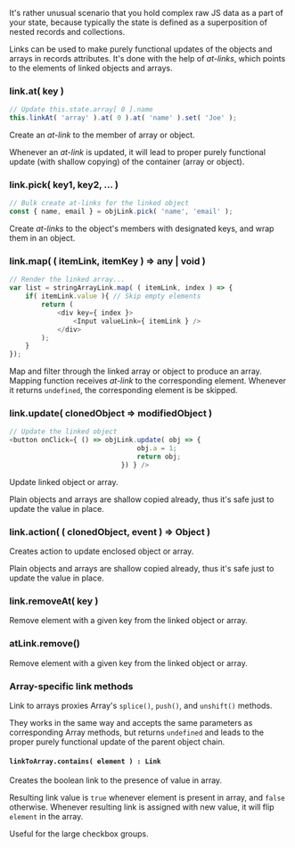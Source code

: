 It's rather unusual scenario that you hold complex raw JS data as a part of your state, because typically the state is
defined as a superposition of nested records and collections.

Links can be used to make purely functional updates of the objects and arrays in records attributes. It's done with
the help of _at-links_, which points to the elements of linked objects and arrays.

### link.at( key )

```javascript
// Update this.state.array[ 0 ].name
this.linkAt( 'array' ).at( 0 ).at( 'name' ).set( 'Joe' );
```

Create an _at-link_ to the member of array or object.

Whenever an _at-link_ is updated, it will lead to proper purely functional update (with shallow copying) of the
container (array or object).

### link.pick( key1, key2, ... )

```javascript
// Bulk create at-links for the linked object
const { name, email } = objLink.pick( 'name', 'email' );
```

Create _at-links_ to the object's members with designated keys, and wrap them in an object.

### link.map( ( itemLink, itemKey ) => any | void )

```javascript
// Render the linked array...
var list = stringArrayLink.map( ( itemLink, index ) => {
    if( itemLink.value ){ // Skip empty elements
        return (
            <div key={ index }>
                <Input valueLink={ itemLink } />
            </div>
        );
    }
});
```

Map and filter through the linked array or object to produce an array.
Mapping function receives _at-link_ to the corresponding element.
Whenever it returns `undefined`, the corresponding element is be skipped.

### link.update( clonedObject => modifiedObject )
 
```javascript
// Update the linked object
<button onClick={ () => objLink.update( obj => {
                                obj.a = 1;
                                return obj;
                            }) } />
```

Update linked object or array.

Plain objects and arrays are shallow copied already, thus it's safe just to update the value in place.

### link.action( ( clonedObject, event ) => Object )
 
Creates action to update enclosed object or array.

Plain objects and arrays are shallow copied already, thus it's safe just to update the value in place.

### link.removeAt( key )

Remove element with a given key from the linked object or array.

### atLink.remove()

Remove element with a given key from the linked object or array.

### Array-specific link methods

Link to arrays proxies Array's `splice()`, `push()`, and `unshift()` methods.

They works in the same way and accepts the same parameters as corresponding Array methods,
but returns `undefined` and leads to the proper purely functional update of the parent object chain.

#### `linkToArray.contains( element ) : Link`

Creates the boolean link to the presence of value in array.

Resulting link value is `true` whenever element is present in array, and `false` otherwise.
Whenever resulting link is assigned with new value, it will flip `element` in the array.

Useful for the large checkbox groups.
